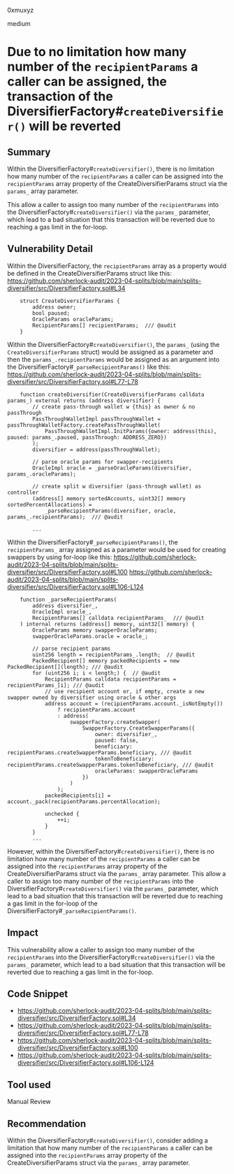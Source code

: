 0xmuxyz

medium

# Due to no limitation how many number of the `recipientParams` a caller can be assigned, the transaction of the DiversifierFactory#`createDiversifier()` will be reverted

## Summary
Within the DiversifierFactory#`createDiversifier()`, there is no limitation how many number of the `recipientParams` a caller can be assigned into the `recipientParams` array property of the CreateDiversifierParams struct via the `params_` array parameter.

This allow a caller to assign too many number of the `recipientParams` into the DiversifierFactory#`createDiversifier()` via the `params_` parameter, which lead to a bad situation that this transaction will be reverted due to reaching a gas limit in the for-loop. 

## Vulnerability Detail

Within the DiversifierFactory, the `recipientParams` array as a property would be defined in the CreateDiversifierParams struct like this:
https://github.com/sherlock-audit/2023-04-splits/blob/main/splits-diversifier/src/DiversifierFactory.sol#L34
```solidity
    struct CreateDiversifierParams {
        address owner;
        bool paused;
        OracleParams oracleParams;
        RecipientParams[] recipientParams;  /// @audit
    }
```

Within the DiversifierFactory#`createDiversifier()`, the `params_` (using the `CreateDiversifierParams` struct) would be assigned as a parameter and then the `params_.recipientParams` would be assigned as an argument into the DiversifierFactory#`_parseRecipientParams()` like this:
https://github.com/sherlock-audit/2023-04-splits/blob/main/splits-diversifier/src/DiversifierFactory.sol#L77-L78
```solidity
    function createDiversifier(CreateDiversifierParams calldata params_) external returns (address diversifier) {
        // create pass-through wallet w {this} as owner & no passThrough
        PassThroughWalletImpl passThroughWallet = passThroughWalletFactory.createPassThroughWallet(
            PassThroughWalletImpl.InitParams({owner: address(this), paused: params_.paused, passThrough: ADDRESS_ZERO})
        );
        diversifier = address(passThroughWallet);

        // parse oracle params for swapper-recipients
        OracleImpl oracle = _parseOracleParams(diversifier, params_.oracleParams);

        // create split w diversifier (pass-through wallet) as controller
        (address[] memory sortedAccounts, uint32[] memory sortedPercentAllocations) =
            _parseRecipientParams(diversifier, oracle, params_.recipientParams);  /// @audit

        ...
```


Within the DiversifierFactory#`_parseRecipientParams()`, the `recipientParams_` array assigned as a parameter would be used for creating swappers by using for-loop like this:
https://github.com/sherlock-audit/2023-04-splits/blob/main/splits-diversifier/src/DiversifierFactory.sol#L100
https://github.com/sherlock-audit/2023-04-splits/blob/main/splits-diversifier/src/DiversifierFactory.sol#L106-L124
```solidity
    function _parseRecipientParams(
        address diversifier_,
        OracleImpl oracle_,
        RecipientParams[] calldata recipientParams_  /// @audit
    ) internal returns (address[] memory, uint32[] memory) {
        OracleParams memory swapperOracleParams;
        swapperOracleParams.oracle = oracle_;

        // parse recipient params
        uint256 length = recipientParams_.length;  // @audit
        PackedRecipient[] memory packedRecipients = new PackedRecipient[](length); /// @audit
        for (uint256 i; i < length;) {  // @audit
            RecipientParams calldata recipientParams = recipientParams_[i]; /// @audit
            // use recipient account or, if empty, create a new swapper owned by diversifier using oracle & other args
            address account = (recipientParams.account._isNotEmpty())
                ? recipientParams.account
                : address(
                    swapperFactory.createSwapper(
                        SwapperFactory.CreateSwapperParams({
                            owner: diversifier_,
                            paused: false,
                            beneficiary: recipientParams.createSwapperParams.beneficiary, /// @audit
                            tokenToBeneficiary: recipientParams.createSwapperParams.tokenToBeneficiary, /// @audit
                            oracleParams: swapperOracleParams
                        })
                    )
                );
            packedRecipients[i] = account._pack(recipientParams.percentAllocation);

            unchecked {
                ++i;
            }
        }
        ...
```

However, within the DiversifierFactory#`createDiversifier()`, there is no limitation how many number of the `recipientParams` a caller can be assigned into the `recipientParams` array property of the CreateDiversifierParams struct via the `params_` array parameter.
This allow a caller to assign too many number of the `recipientParams` into the DiversifierFactory#`createDiversifier()` via the `params_` parameter, which lead to a bad situation that this transaction will be reverted due to reaching a gas limit in the for-loop of the DiversifierFactory#`_parseRecipientParams()`. 

## Impact
This vulnerability allow a caller to assign too many number of the `recipientParams` into the DiversifierFactory#`createDiversifier()` via the `params_` parameter, which lead to a bad situation that this transaction will be reverted due to reaching a gas limit in the for-loop.


## Code Snippet
- https://github.com/sherlock-audit/2023-04-splits/blob/main/splits-diversifier/src/DiversifierFactory.sol#L34
- https://github.com/sherlock-audit/2023-04-splits/blob/main/splits-diversifier/src/DiversifierFactory.sol#L77-L78
- https://github.com/sherlock-audit/2023-04-splits/blob/main/splits-diversifier/src/DiversifierFactory.sol#L100
- https://github.com/sherlock-audit/2023-04-splits/blob/main/splits-diversifier/src/DiversifierFactory.sol#L106-L124

## Tool used
Manual Review

## Recommendation
Within the DiversifierFactory#`createDiversifier()`, consider adding a limitation that how many number of the `recipientParams` a caller can be assigned into the `recipientParams` array property of the CreateDiversifierParams struct via the `params_` array parameter.

